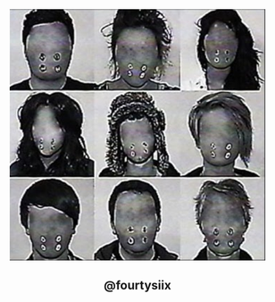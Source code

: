 <div align="center">
  <img src="https://github.com/dehydroepiandrosterone/dehydroepiandrosterone/blob/main/assets/Screenshot_102.png" height="450">
  <h2>@fourtysiix</h2>
</div>
